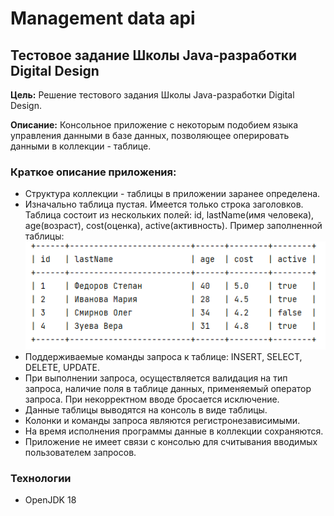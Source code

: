 # Management data api

## Тестовое задание Школы Java-разработки Digital Design

__Цель:__ Решение тестового задания Школы Java-разработки Digital Design.

__Описание:__ Консольное приложение с некоторым подобием языка управления данными в базе данных, позволяющее оперировать данными в коллекции - таблице.

### Краткое описание приложения:
+ Структура коллекции - таблицы в приложении заранее определена.  
+ Изначально таблица пустая. Имеется только строка заголовков.
Таблица состоит из нескольких полей: id, lastName(имя человека), age(возраст), cost(оценка), active(активность).
Пример заполненной таблицы:
![alt text](img/1.png)
+ Поддерживаемые команды запроса к таблице: INSERT, SELECT, DELETE, UPDATE.
+ При выполнении запроса, осуществляется валидация на тип запроса, наличие поля в таблице данных, применяемый оператор запроса. При некорректном вводе бросается исключение. 
+ Данные таблицы выводятся на консоль в виде таблицы.
+ Колонки и команды запроса являются регистронезависимыми.
+ На время исполнения программы данные в коллекции сохраняются.
+ Приложение не имеет связи с консолью для считывания вводимых пользователем запросов.

### Технологии
+ OpenJDK 18




